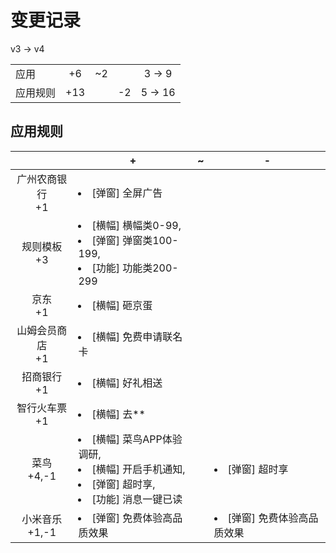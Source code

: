 # 变更记录

v3 -> v4

||||||
|-|:-:|:-:|:-:|:-:|
|应用|+6|~2||3 -> 9|
|应用规则|+13||-2|5 -> 16|

## 应用规则

||+|~|-|
|:-:|-|-|-|
|广州农商银行<br>+1|<li>[弹窗] 全屏广告|||
|规则模板<br>+3|<li>[横幅] 横幅类0-99,<li>[弹窗] 弹窗类100-199,<li>[功能] 功能类200-299|||
|京东<br>+1|<li>[横幅] 砸京蛋|||
|山姆会员商店<br>+1|<li>[横幅] 免费申请联名卡|||
|招商银行<br>+1|<li>[横幅] 好礼相送|||
|智行火车票<br>+1|<li>[横幅] 去**|||
|菜鸟<br>+4,-1|<li>[横幅] 菜鸟APP体验调研,<li>[横幅] 开启手机通知,<li>[弹窗] 超时享,<li>[功能] 消息一键已读||<li>[弹窗] 超时享|
|小米音乐<br>+1,-1|<li>[弹窗] 免费体验高品质效果||<li>[弹窗] 免费体验高品质效果|
